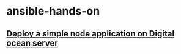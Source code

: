 # ansible-hands-on

## [Deploy a simple node application on Digital ocean server](https://github.com/hotiaDiallo/ansible-hands-on/tree/main/diploy-nodejs-app)
